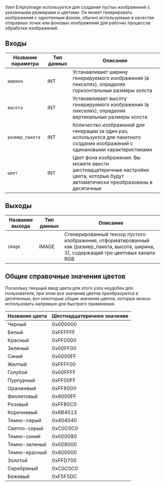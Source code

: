 Узел EmptyImage используется для создания пустых изображений с указанными размерами и цветами. Он может генерировать изображения с однотонным фоном, обычно используемые в качестве отправных точек или фоновых изображений для рабочих процессов обработки изображений.

## Входы

| Название параметра | Тип данных | Описание |
|-------------------|------------|----------|
| `ширина` | INT | Устанавливает ширину генерируемого изображения (в пикселях), определяя горизонтальные размеры холста |
| `высота` | INT | Устанавливает высоту генерируемого изображения (в пикселях), определяя вертикальные размеры холста |
| `размер_пакета` | INT | Количество изображений для генерации за один раз, используется для пакетного создания изображений с одинаковыми характеристиками |
| `цвет` | INT | Цвет фона изображения. Вы можете ввести шестнадцатеричные настройки цвета, которые будут автоматически преобразованы в десятичные |

## Выходы

| Название выхода | Тип данных | Описание |
|-----------------|------------|----------|
| `image` | IMAGE | Сгенерированный тензор пустого изображения, отформатированный как [размер_пакета, высота, ширина, 3], содержащий три цветовых канала RGB |

## Общие справочные значения цветов

Поскольку текущий ввод цвета для этого узла неудобен для пользователя, при этом все значения цветов преобразуются в десятичные, вот некоторые общие значения цветов, которые можно использовать напрямую для быстрого применения.

| Название цвета | Шестнадцатеричное значение |
|----------------|----------------------------|
| Черный         | 0x000000                   |
| Белый          | 0xFFFFFF                   |
| Красный        | 0xFF0000                   |
| Зеленый        | 0x00FF00                   |
| Синий          | 0x0000FF                   |
| Желтый         | 0xFFFF00                   |
| Голубой        | 0x00FFFF                   |
| Пурпурный      | 0xFF00FF                   |
| Оранжевый      | 0xFF8000                   |
| Фиолетовый     | 0x8000FF                   |
| Розовый        | 0xFF80C0                   |
| Коричневый     | 0x8B4513                   |
| Темно-серый    | 0x404040                   |
| Светло-серый   | 0xC0C0C0                   |
| Темно-синий    | 0x000080                   |
| Темно-зеленый  | 0x008000                   |
| Темно-красный  | 0x800000                   |
| Золотой        | 0xFFD700                   |
| Серебряный     | 0xC0C0C0                   |
| Бежевый        | 0xF5F5DC                   |
